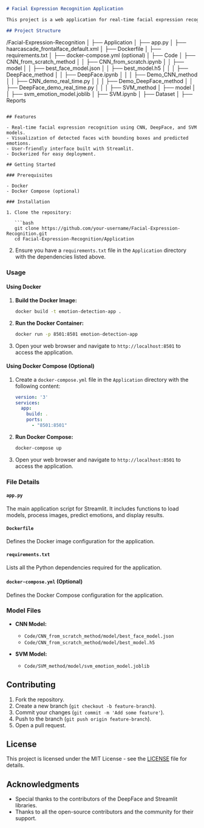 ```markdown
# Facial Expression Recognition Application

This project is a web application for real-time facial expression recognition using different machine learning models. The application is built using Streamlit and deployed using Docker.

## Project Structure

```

/Facial-Expression-Recognition
│
├── Application
│   ├── app.py
│   ├── haarcascade_frontalface_default.xml
│   ├── Dockerfile
│   ├── requirements.txt
│   ├── docker-compose.yml (optional)
│
├── Code
│   ├── CNN_from_scratch_method
│   │   ├── CNN_from_scratch.ipynb
│   │   ├── model
│   │       ├── best_face_model.json
│   │       ├── best_model.h5
│   │
│   ├── DeepFace_method
│   │   ├── DeepFace.ipynb
│   │
│   ├── Demo_CNN_method
│   │   ├── CNN_demo_real_time.py
│   │
│   ├── Demo_DeepFace_method
│   │   ├── DeepFace_demo_real_time.py
│   │
│   ├── SVM_method
│       ├── model
│       │   ├── svm_emotion_model.joblib
│       ├── SVM.ipynb
│
├── Dataset
│
├── Reports

```

## Features

- Real-time facial expression recognition using CNN, DeepFace, and SVM models.
- Visualization of detected faces with bounding boxes and predicted emotions.
- User-friendly interface built with Streamlit.
- Dockerized for easy deployment.

## Getting Started

### Prerequisites

- Docker
- Docker Compose (optional)

### Installation

1. Clone the repository:

   ```bash
   git clone https://github.com/your-username/Facial-Expression-Recognition.git
   cd Facial-Expression-Recognition/Application
   ```

2. Ensure you have a `requirements.txt` file in the `Application` directory with the dependencies listed above.

### Usage

#### Using Docker

1. **Build the Docker Image:**

   ```bash
   docker build -t emotion-detection-app .
   ```

2. **Run the Docker Container:**

   ```bash
   docker run -p 8501:8501 emotion-detection-app
   ```

3. Open your web browser and navigate to `http://localhost:8501` to access the application.

#### Using Docker Compose (Optional)

1. Create a `docker-compose.yml` file in the `Application` directory with the following content:

   ```yaml
   version: '3'
   services:
     app:
       build: .
       ports:
         - "8501:8501"
   ```

2. **Run Docker Compose:**

   ```bash
   docker-compose up
   ```

3. Open your web browser and navigate to `http://localhost:8501` to access the application.

### File Details

#### `app.py`

The main application script for Streamlit. It includes functions to load models, process images, predict emotions, and display results.

#### `Dockerfile`

Defines the Docker image configuration for the application.

#### `requirements.txt`

Lists all the Python dependencies required for the application.

#### `docker-compose.yml` (Optional)

Defines the Docker Compose configuration for the application.

### Model Files

- **CNN Model:**
  - `Code/CNN_from_scratch_method/model/best_face_model.json`
  - `Code/CNN_from_scratch_method/model/best_model.h5`

- **SVM Model:**
  - `Code/SVM_method/model/svm_emotion_model.joblib`

## Contributing

1. Fork the repository.
2. Create a new branch (`git checkout -b feature-branch`).
3. Commit your changes (`git commit -m 'Add some feature'`).
4. Push to the branch (`git push origin feature-branch`).
5. Open a pull request.

## License

This project is licensed under the MIT License - see the [LICENSE](LICENSE) file for details.

## Acknowledgments

- Special thanks to the contributors of the DeepFace and Streamlit libraries.
- Thanks to all the open-source contributors and the community for their support.